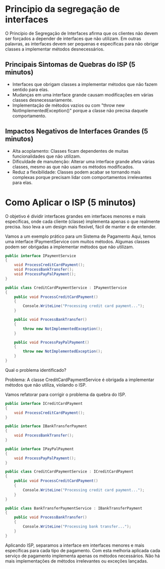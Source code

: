 # Principio da segregação de interfaces

O Princípio de Segregação de Interfaces afirma que os clientes não devem ser forçados a depender de interfaces que não utilizam. Em outras palavras, as interfaces devem ser pequenas e específicas para não obrigar classes a implementar métodos desnecessários.

## Principais Sintomas de Quebras do ISP (5 minutos)

- Interfaces que obrigam classes a implementar métodos que não fazem sentido para elas.
- Mudanças em uma interface grande causam modificações em várias classes desnecessariamente.
- Implementação de métodos vazios ou com "throw new NotImplementedException()" porque a classe não precisa daquele comportamento.

## Impactos Negativos de Interfaces Grandes (5 minutos)

- Alta acoplamento: Classes ficam dependentes de muitas funcionalidades que não utilizam.
- Dificuldade de manutenção: Alterar uma interface grande afeta várias classes, mesmo as que não usam os métodos modificados.
- Reduz a flexibilidade: Classes podem acabar se tornando mais complexas porque precisam lidar com comportamentos irrelevantes para elas.

# Como Aplicar o ISP (5 minutos)

O objetivo é dividir interfaces grandes em interfaces menores e mais específicas, onde cada cliente (classe) implementa apenas o que realmente precisa. Isso leva a um design mais flexível, fácil de manter e de entender.

Vamos a um exemplo prático para um Sistema de Pagamento
Aqui, temos uma interface IPaymentService com muitos métodos. Algumas classes podem ser obrigadas a implementar métodos que não utilizam.

```csharp
public interface IPaymentService
{
    void ProcessCreditCardPayment();
    void ProcessBankTransfer();
    void ProcessPayPalPayment();
}

public class CreditCardPaymentService : IPaymentService
{
    public void ProcessCreditCardPayment()
    {
        Console.WriteLine("Processing credit card payment...");
    }

    public void ProcessBankTransfer()
    {
        throw new NotImplementedException();
    }

    public void ProcessPayPalPayment()
    {
        throw new NotImplementedException();
    }
}

```

Qual o problema identificado?

Problema: A classe CreditCardPaymentService é obrigada a implementar métodos que não utiliza, violando o ISP.

Vamos refatorar para corrigir o problema da quebra do ISP.

```csharp
public interface ICreditCardPayment
{
    void ProcessCreditCardPayment();
}

public interface IBankTransferPayment
{
    void ProcessBankTransfer();
}

public interface IPayPalPayment
{
    void ProcessPayPalPayment();
}

public class CreditCardPaymentService : ICreditCardPayment
{
    public void ProcessCreditCardPayment()
    {
        Console.WriteLine("Processing credit card payment...");
    }
}

public class BankTransferPaymentService : IBankTransferPayment
{
    public void ProcessBankTransfer()
    {
        Console.WriteLine("Processing bank transfer...");
    }
}

```

Aplicando ISP, separamos a interface em interfaces menores e mais específicas para cada tipo de pagamento.
Com esta melhoria aplicada cada serviço de pagamento implementa apenas os métodos necessários. Não há mais implementações de métodos irrelevantes ou exceções lançadas.


